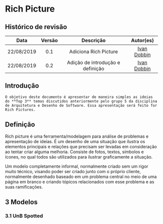 # Rich Picture


## Histórico de revisão

| Data | Versão | Descrição | Autor(es)|
|:----:|:------:|:---------:|:--------:|
|22/08/2019|0.1|Adiciona Rich Picture|[Ivan Dobbin](https://github.com/darmsDD)|
|22/08/2019|0.2|Adição de introdução e definição|[Ivan Dobbin](https://github.com/darmsDD)|


## Introdução
    O objetivo deste documento é apresentar de maneira simples as ideias do **Top 3** temas discutidos anteriormente pelo grupo 5 da disciplina de Arquitetura e Desenho de Software. Essa apresentação será feito for Rich Pictures.

## Definição

Rich picture é uma ferramenta/modelagem para análise de problemas e apresentação de ideias. É um desenho de uma situação que ilustra os elementos principais e relações que precisam ser levadas em consideração ao tentar criar alguma melhoria. Consiste de fotos, textos, símbolos e ícones, no qual todos são utilizados para ilustrar graficamente a situação.

Um modelo completamente informal, normalmente criado sem um rigor muito técnico, visando poder ser criado junto com o próprio cliente, normalmente desenhado baseado em um problema central no meio de uma página em branco e criando tópicos relacionados com esse problema e as suas ramificações.

## 3 Modelos

### 3.1 UnB Spotted